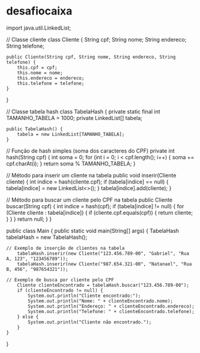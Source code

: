 # desafiocaixa
import java.util.LinkedList;

// Classe cliente
class Cliente {
    String cpf;
    String nome;
    String endereco;
    String telefone;

    public Cliente(String cpf, String nome, String endereco, String telefone) {
        this.cpf = cpf;
        this.nome = nome;
        this.endereco = endereco;
        this.telefone = telefone;
    }
}

// Classe tabela hash
class TabelaHash {
    private static final int TAMANHO_TABELA = 1000;
    private LinkedList<Cliente>[] tabela;

    public TabelaHash() {
        tabela = new LinkedList[TAMANHO_TABELA];
    }

// Função de hash simples (soma dos caracteres do CPF)
    private int hash(String cpf) {
        int soma = 0;
        for (int i = 0; i < cpf.length(); i++) {
            soma += cpf.charAt(i);
        }
        return soma % TAMANHO_TABELA;
    }

// Método para inserir um cliente na tabela
    public void inserir(Cliente cliente) {
        int indice = hash(cliente.cpf);
        if (tabela[indice] == null) {
            tabela[indice] = new LinkedList<>();
        }
        tabela[indice].add(cliente);
    }

// Método para buscar um cliente pelo CPF na tabela
    public Cliente buscar(String cpf) {
        int indice = hash(cpf);
        if (tabela[indice] != null) {
            for (Cliente cliente : tabela[indice]) {
                if (cliente.cpf.equals(cpf)) {
                    return cliente;
                }
            }
        }
        return null;
    }
}

public class Main {
    public static void main(String[] args) {
        TabelaHash tabelaHash = new TabelaHash();

    // Exemplo de inserção de clientes na tabela
        tabelaHash.inserir(new Cliente("123.456.789-00", "Gabriel", "Rua A, 123", "123456789"));
        tabelaHash.inserir(new Cliente("987.654.321-00", "Natanael", "Rua B, 456", "987654321"));

    // Exemplo de busca por cliente pelo CPF
        Cliente clienteEncontrado = tabelaHash.buscar("123.456.789-00");
        if (clienteEncontrado != null) {
            System.out.println("Cliente encontrado:");
            System.out.println("Nome: " + clienteEncontrado.nome);
            System.out.println("Endereço: " + clienteEncontrado.endereco);
            System.out.println("Telefone: " + clienteEncontrado.telefone);
        } else {
            System.out.println("Cliente não encontrado.");
        }
    }
}
